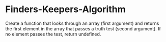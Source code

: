 # Finders-Keepers-Algorithm
Create a function that looks through an array (first argument) and returns the first element in the array that passes a truth test (second argument). If no element passes the test, return undefined.

